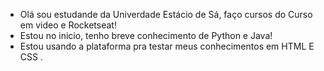 - Olá sou estudande da Univerdade Estácio de Sá, faço cursos do Curso em video e Rocketseat!
- Estou no inicio, tenho breve conhecimento de Python e Java!
- Estou usando a plataforma pra testar meus conhecimentos em HTML E CSS 
.

<!---
ianalidiane/ianalidiane is a ✨ special ✨ repository because its `README.md` (this file) appears on your GitHub profile.
You can click the Preview link to take a look at your changes.
--->
